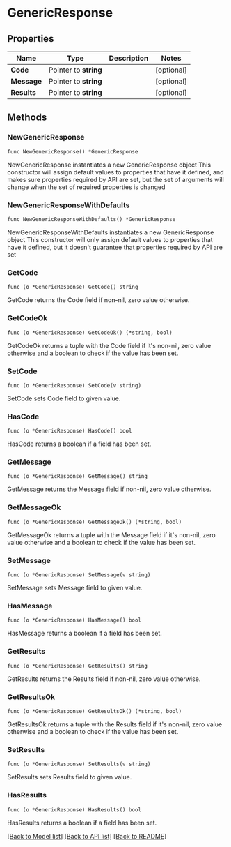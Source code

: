 # GenericResponse

## Properties

Name | Type | Description | Notes
------------ | ------------- | ------------- | -------------
**Code** | Pointer to **string** |  | [optional] 
**Message** | Pointer to **string** |  | [optional] 
**Results** | Pointer to **string** |  | [optional] 

## Methods

### NewGenericResponse

`func NewGenericResponse() *GenericResponse`

NewGenericResponse instantiates a new GenericResponse object
This constructor will assign default values to properties that have it defined,
and makes sure properties required by API are set, but the set of arguments
will change when the set of required properties is changed

### NewGenericResponseWithDefaults

`func NewGenericResponseWithDefaults() *GenericResponse`

NewGenericResponseWithDefaults instantiates a new GenericResponse object
This constructor will only assign default values to properties that have it defined,
but it doesn't guarantee that properties required by API are set

### GetCode

`func (o *GenericResponse) GetCode() string`

GetCode returns the Code field if non-nil, zero value otherwise.

### GetCodeOk

`func (o *GenericResponse) GetCodeOk() (*string, bool)`

GetCodeOk returns a tuple with the Code field if it's non-nil, zero value otherwise
and a boolean to check if the value has been set.

### SetCode

`func (o *GenericResponse) SetCode(v string)`

SetCode sets Code field to given value.

### HasCode

`func (o *GenericResponse) HasCode() bool`

HasCode returns a boolean if a field has been set.

### GetMessage

`func (o *GenericResponse) GetMessage() string`

GetMessage returns the Message field if non-nil, zero value otherwise.

### GetMessageOk

`func (o *GenericResponse) GetMessageOk() (*string, bool)`

GetMessageOk returns a tuple with the Message field if it's non-nil, zero value otherwise
and a boolean to check if the value has been set.

### SetMessage

`func (o *GenericResponse) SetMessage(v string)`

SetMessage sets Message field to given value.

### HasMessage

`func (o *GenericResponse) HasMessage() bool`

HasMessage returns a boolean if a field has been set.

### GetResults

`func (o *GenericResponse) GetResults() string`

GetResults returns the Results field if non-nil, zero value otherwise.

### GetResultsOk

`func (o *GenericResponse) GetResultsOk() (*string, bool)`

GetResultsOk returns a tuple with the Results field if it's non-nil, zero value otherwise
and a boolean to check if the value has been set.

### SetResults

`func (o *GenericResponse) SetResults(v string)`

SetResults sets Results field to given value.

### HasResults

`func (o *GenericResponse) HasResults() bool`

HasResults returns a boolean if a field has been set.


[[Back to Model list]](../README.md#documentation-for-models) [[Back to API list]](../README.md#documentation-for-api-endpoints) [[Back to README]](../README.md)


